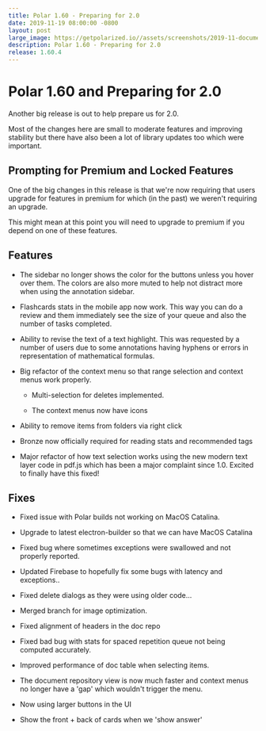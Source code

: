 ```yaml
---
title: Polar 1.60 - Preparing for 2.0
date: 2019-11-19 08:00:00 -0800
layout: post
large_image: https://getpolarized.io//assets/screenshots/2019-11-document-view.png
description: Polar 1.60 - Preparing for 2.0
release: 1.60.4
---
```


# Polar 1.60 and Preparing for 2.0

Another big release is out to help prepare us for 2.0.  

Most of the changes here are small to moderate features and improving stability but there have also been a lot of library 
updates too which were important.

## Prompting for Premium and Locked Features

One of the big changes in this release is that we're now requiring that users upgrade for features in premium 
for which (in the past) we weren't requiring an upgrade. 

This might mean at this point you will need to upgrade to premium if you depend on one of these features. 

## Features

- The sidebar no longer shows the color for the buttons unless you hover over them.  The colors 
  are also more muted to help not distract more when using the annotation sidebar. 

- Flashcards stats in the mobile app now work.  This way you can do a review and them immediately see the size of your
  queue and also the number of tasks completed.

- Ability to revise the text of a text highlight.  This was requested by a number of users due to some annotations 
  having hyphens or errors in representation of mathematical formulas. 

- Big refactor of the context menu so that range selection and context menus work properly.
 
    - Multi-selection for deletes implemented.   
    
    - The context menus now have icons 

- Ability to remove items from folders via right click

- Bronze now officially required for reading stats and recommended tags

- Major refactor of how text selection works using the new modern text layer code in pdf.js which has 
  been a major complaint since 1.0.  Excited to finally have this fixed!

## Fixes

- Fixed issue with Polar builds not working on MacOS Catalina.

- Upgrade to latest electron-builder so that we can have MacOS Catalina 

- Fixed bug where sometimes exceptions were swallowed and not properly reported.

- Updated Firebase to hopefully fix some bugs with latency and exceptions..

- Fixed delete dialogs as they were using older code...

- Merged branch for image optimization.

- Fixed alignment of headers in the doc repo

- Fixed bad bug with stats for spaced repetition queue not being computed accurately.

- Improved performance of doc table when selecting items.

- The document repository view is now much faster and context menus no longer have a 'gap'
  which wouldn't trigger the menu. 
  
- Now using larger buttons in the UI 

- Show the front + back of cards when we 'show answer'

